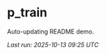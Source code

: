 # p_train

Auto-updating README demo.

<!--START_SECTION:status-->
_Last run: 2025-10-13 09:25 UTC_
<!--END_SECTION:status-->









































































































































































































































































































































































































































































































































































































































































































































































































































































































































































































































































































































































































































































